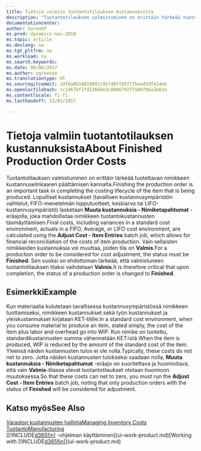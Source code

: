 ```yaml
---
title: Tietoja valmiin tuotantotilauksen kustannuksista
description: "Tuotantotilauksen valmistuminen on erittäin tärkeää tuotettavan nimikkeen kustannuselinkaaren päättämisen kannalta. Lopulliset kustannukset (tavallisen kustannusympäristön vaihtelut, FIFO-menetelmän lopputuotteet, keskiarvo tai LIFO-kustannusympäristö) lasketaan **Muuta kustannuksia - Nimiketapahtumat** -eräajolla."
documentationcenter: 
author: SorenGP
ms.prod: dynamics-nav-2018
ms.topic: article
ms.devlang: na
ms.tgt_pltfrm: na
ms.workload: na
ms.search.keywords: 
ms.date: 09/06/2017
ms.author: sgroespe
ms.translationtype: HT
ms.sourcegitcommit: 1dfba8b14019991c95f40ffd5f7fbaed5df414eb
ms.openlocfilehash: cc1467bf1fd23668e3c080679277a89796a3b81b
ms.contentlocale: fi-fi
ms.lasthandoff: 12/01/2017

---
```

# <a name="about-finished-production-order-costs"></a><span data-ttu-id="be3e8-104">Tietoja valmiin tuotantotilauksen kustannuksista</span><span class="sxs-lookup"><span data-stu-id="be3e8-104">About Finished Production Order Costs</span></span>
<span data-ttu-id="be3e8-105">Tuotantotilauksen valmistuminen on erittäin tärkeää tuotettavan nimikkeen kustannuselinkaaren päättämisen kannalta.</span><span class="sxs-lookup"><span data-stu-id="be3e8-105">Finishing the production order is an important task in completing the costing lifecycle of the item that is being produced.</span></span> <span data-ttu-id="be3e8-106">Lopulliset kustannukset (tavallisen kustannusympäristön vaihtelut; FIFO-menetelmän lopputuotteet, keskiarvo tai LIFO-kustannusympäristö) lasketaan **Muuta kustannuksia - Nimiketapahtumat** -eräajolla, joka mahdollistaa nimikkeen tuotantokustannusten täsmäyttämisen.</span><span class="sxs-lookup"><span data-stu-id="be3e8-106">Final costs, including variances in a standard cost environment, actuals in a FIFO, Average, or LIFO cost environment, are calculated using the **Adjust Cost - Item Entries** batch job, which allows for financial reconciliation of the costs of item production.</span></span> <span data-ttu-id="be3e8-107">Vain sellaisten nimikkeiden kustannuksia voi muuttaa, joiden tila on **Valmis**.</span><span class="sxs-lookup"><span data-stu-id="be3e8-107">For a production order to be considered for cost adjustment, the status must be **Finished**.</span></span> <span data-ttu-id="be3e8-108">Sen vuoksi on ehdottoman tärkeää, että valmistuneen tuotantotilauksen tilaksi vaihdetaan **Valmis**.</span><span class="sxs-lookup"><span data-stu-id="be3e8-108">It is therefore critical that upon completion, the status of a production order is changed to **Finished**.</span></span>  

## <a name="example"></a><span data-ttu-id="be3e8-109">Esimerkki</span><span class="sxs-lookup"><span data-stu-id="be3e8-109">Example</span></span>  
 <span data-ttu-id="be3e8-110">Kun materiaalia kulutetaan tavallisessa kustannusympäristössä nimikkeen tuottamiseksi, nimikkeen kustannukset sekä työn kustannukset ja yleiskustannukset kirjataan KET-tilille.</span><span class="sxs-lookup"><span data-stu-id="be3e8-110">In a standard cost environment, when you consume material to produce an item, stated simply, the cost of the item plus labor and overhead go into WIP.</span></span> <span data-ttu-id="be3e8-111">Kun nimike on tuotettu, standardikustannusten summa vähennetään KET:istä.</span><span class="sxs-lookup"><span data-stu-id="be3e8-111">When the item is produced, WIP is reduced by the amount of the standard cost of the item.</span></span> <span data-ttu-id="be3e8-112">Yleensä näiden kustannusten tulos ei ole nolla.</span><span class="sxs-lookup"><span data-stu-id="be3e8-112">Typically, these costs do not net to zero.</span></span> <span data-ttu-id="be3e8-113">Jotta näiden kustannusten tulokseksi saadaan nolla, **Muuta kustannuksia - Nimiketapahtumat** -eräajo on suoritettava ja huomioitava, että vain **Valmis**-tilassa olevat tuotantotilaukset otetaan huomioon muutoksessa.</span><span class="sxs-lookup"><span data-stu-id="be3e8-113">So that these costs can net to zero, you must run the **Adjust Cost - Item Entries** batch job, noting that only production orders with the status of **Finished** will be considered for adjustment.</span></span>  

## <a name="see-also"></a><span data-ttu-id="be3e8-114">Katso myös</span><span class="sxs-lookup"><span data-stu-id="be3e8-114">See Also</span></span>  
[<span data-ttu-id="be3e8-115">Varaston kustannusten hallinta</span><span class="sxs-lookup"><span data-stu-id="be3e8-115">Managing Inventory Costs</span></span>](finance-manage-inventory-costs.md)  
[<span data-ttu-id="be3e8-116">Tuotanto</span><span class="sxs-lookup"><span data-stu-id="be3e8-116">Manufacturing</span></span>](production-manage-manufacturing.md)  
<span data-ttu-id="be3e8-117">[[!INCLUDE[d365fin](includes/d365fin_md.md)] -ohjelman käyttäminen](ui-work-product.md)</span><span class="sxs-lookup"><span data-stu-id="be3e8-117">[Working with [!INCLUDE[d365fin](includes/d365fin_md.md)]](ui-work-product.md)</span></span>

